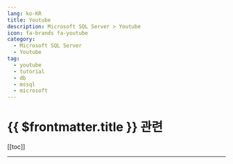 ```yaml
---
lang: ko-KR
title: Youtube
description: Microsoft SQL Server > Youtube
icon: fa-brands fa-youtube
category: 
  - Microsoft SQL Server
  - Youtube
tag:
  - youtube
  - tutorial
  - db
  - mssql
  - microsoft
---
```


# {{ $frontmatter.title }} 관련

[[toc]]

---

<MyYouTubeItems jsonName="yu-alljoydata" /><!-- Billy Thomas ALLJOY Data -->
<MyYouTubeItems jsonName="yu-glide_ilab" /><!-- 라이프사이클 재무에 대한 모든 것_글라이드 -->
<MyYouTubeItems jsonName="yu-TheSQLHero" /><!-- The SQL Hero -->
<MyYouTubeItems jsonName="yu-chmyoungsu" /><!-- chaems -->

<TagLinks />